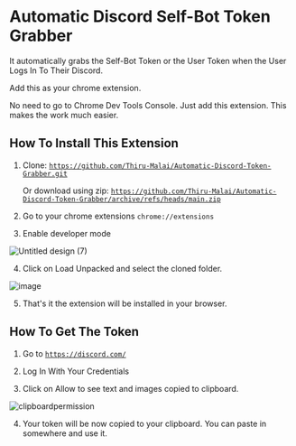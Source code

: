 # Automatic Discord Self-Bot Token Grabber
 It automatically grabs the Self-Bot Token or the User Token when the User Logs In To Their Discord.
 
 Add this as your chrome extension.

 No need to go to Chrome Dev Tools Console. Just add this extension. This makes the work much easier.

## How To Install This Extension

 1. Clone: <code>https://github.com/Thiru-Malai/Automatic-Discord-Token-Grabber.git</code>
 
    Or download using zip: <code>https://github.com/Thiru-Malai/Automatic-Discord-Token-Grabber/archive/refs/heads/main.zip</code>

 2. Go to your chrome extensions <code>chrome://extensions</code>

 3. Enable developer mode
 
![Untitled design (7)](https://user-images.githubusercontent.com/73980589/218159861-0ef4869d-c741-4878-bff0-bea885c6b533.png)

 4. Click on Load Unpacked and select the cloned folder.

![image](https://user-images.githubusercontent.com/73980589/218063454-1dc41706-795c-4c3c-8f3b-3d2858214067.png)

 5. That's it the extension will be installed in your browser.

## How To Get The Token

 1. Go to <code>https://discord.com/</code>

 2. Log In With Your Credentials

 3. Click on Allow to see text and images copied to clipboard.

![clipboardpermission](https://user-images.githubusercontent.com/73980589/218063488-dec05869-5279-4a61-9760-b43ce06e40ea.PNG)

 4. Your token will be now copied to your clipboard. You can paste in somewhere and use it.
